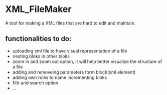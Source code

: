 # XML_FileMaker
A tool for making a XML files that are hard to edit and maintain.

## functionalities to do:
- uploading xml file to have visual representation of a file
- nesting bloks in other bloks
- zoom in and zoom out option, it will help better visualize the structure of a file
- adding and removeing parameters form block(xml element)
- adding own rules to name incrementing bloks
- filtr and search option
- ...
